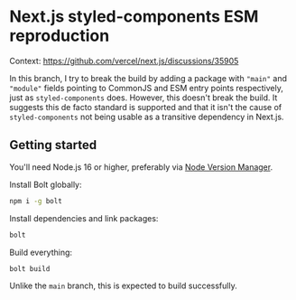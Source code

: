 # Next.js styled-components ESM reproduction

Context: https://github.com/vercel/next.js/discussions/35905

In this branch, I try to break the build by adding a package with `"main"` and `"module"` fields pointing to CommonJS
and ESM entry points respectively, just as `styled-components` does. However, this doesn't break the build. It suggests
this de facto standard is supported and that it isn't the cause of `styled-components` not being usable as a transitive
dependency in Next.js.

## Getting started

You'll need Node.js 16 or higher, preferably via [Node Version Manager](https://github.com/nvm-sh/nvm).

Install Bolt globally:

```sh
npm i -g bolt
```

Install dependencies and link packages:

```sh
bolt
```

Build everything:

```sh
bolt build
```

Unlike the `main` branch, this is expected to build successfully.
